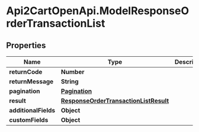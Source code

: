 # Api2CartOpenApi.ModelResponseOrderTransactionList

## Properties

Name | Type | Description | Notes
------------ | ------------- | ------------- | -------------
**returnCode** | **Number** |  | [optional] 
**returnMessage** | **String** |  | [optional] 
**pagination** | [**Pagination**](Pagination.md) |  | [optional] 
**result** | [**ResponseOrderTransactionListResult**](ResponseOrderTransactionListResult.md) |  | [optional] 
**additionalFields** | **Object** |  | [optional] 
**customFields** | **Object** |  | [optional] 


